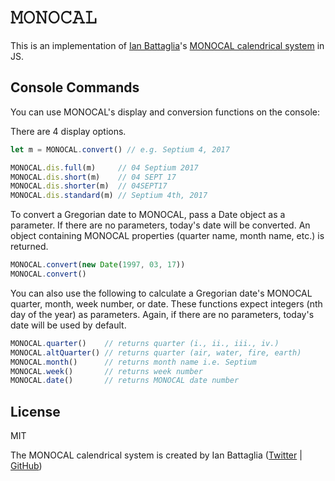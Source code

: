 # &#120444;&#120446;&#120445;&#120446;&#120434;&#120432;&#120443;
This is an implementation of [Ian Battaglia](https://twitter.com/IanJBattaglia)'s [MONOCAL calendrical system](https://monochromatic.co/metachromatic/hub/2017/1/16/monocal-1) in JS.

## Console Commands
You can use MONOCAL's display and conversion functions on the console:

There are 4 display options.

```javascript
let m = MONOCAL.convert() // e.g. Septium 4, 2017

MONOCAL.dis.full(m)     // 04 Septium 2017
MONOCAL.dis.short(m)    // 04 SEPT 17
MONOCAL.dis.shorter(m)  // 04SEPT17
MONOCAL.dis.standard(m) // Septium 4th, 2017
```

To convert a Gregorian date to MONOCAL, pass a Date object as a parameter. If there are no parameters, today's date will be converted. An object containing MONOCAL properties (quarter name, month name, etc.) is returned.

```javascript
MONOCAL.convert(new Date(1997, 03, 17))
MONOCAL.convert()
```

You can also use the following to calculate a Gregorian date's MONOCAL quarter, month, week number, or date. These functions expect integers (nth day of the year) as parameters. Again, if there are no parameters, today's date will be used by default.

```javascript
MONOCAL.quarter()    // returns quarter (i., ii., iii., iv.)
MONOCAL.altQuarter() // returns quarter (air, water, fire, earth)
MONOCAL.month()      // returns month name i.e. Septium
MONOCAL.week()       // returns week number
MONOCAL.date()       // returns MONOCAL date number
```

## License
MIT

The MONOCAL calendrical system is created by Ian Battaglia ([Twitter](https://twitter.com/IanJBattaglia) | [GitHub](https://github.com/MoreThanLuck))
